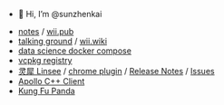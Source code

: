 - 👋 Hi, I’m @sunzhenkai
<!---
sunzhenkai/sunzhenkai is a ✨ special ✨ repository because its `README.md` (this file) appears on your GitHub profile.
You can click the Preview link to take a look at your changes.
--->
- [notes](https://github.com/sunzhenkai/notes) / [wii.pub](https://wii.pub)
- [talking ground](https://github.com/sunzhenkai/talking-ground) / [wii.wiki](https://wii.wiki/)
- [data science docker compose](https://github.com/sunzhenkai/containers/tree/master/datascience)
- [vcpkg registry](https://github.com/sunzhenkai/vcpkg-base)
- [灵犀 Linsee](https://exploring.fun) / [chrome plugin](https://chrome.google.com/webstore/detail/%E7%81%B5%E7%8A%80/jmpolhbgccncdkhgoocimchnpdeehjkd) / [Release Notes](https://github.com/sunzhenkai/exploring.fun) / [Issues](https://github.com/sunzhenkai/exploring.fun/issues)
- [Apollo C++ Client](https://github.com/sunzhenkai/apollo-client-cpp)
- [Kung Fu Panda](https://github.com/sunzhenkai/kung-fu-panda)
